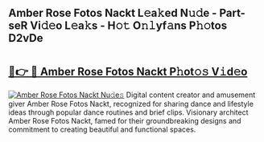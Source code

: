 ## Amber Rose Fotos Nackt L𝚎a𝚔ed N𝚞𝚍e - Part-seR Vi𝚍𝚎o L𝚎a𝚔s - H𝚘𝚝 O𝚗𝚕yf𝚊ns P𝚑𝚘tos D2vDe

# <h2><a href="http://kf8a7g.oniu.top/?m=Amber+Rose+Fotos+Nackt">🔗👉 🔴 Amber Rose Fotos Nackt P𝚑ot𝚘𝚜 V𝚒d𝚎o</a></h2>

[![Amber Rose Fotos Nackt Nu𝚍e𝚜](https://i.imgur.com/0qMVB7G.gif)](http://kf8a7g.oniu.top/?m=Amber+Rose+Fotos+Nackt)
Digital content creator and amusement giver Amber Rose Fotos Nackt, recognized for sharing dance and lifestyle ideas through popular dance routines and brief clips. Visionary architect Amber Rose Fotos Nackt, famed for their groundbreaking designs and commitment to creating beautiful and functional spaces.  
